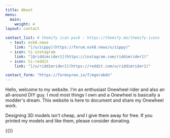 ```yaml
---
title: About
menu:
  main:
    weight: 4
layout: contact

contact_list: # themify icon pack : https://themify.me/themify-icons
  - text: esk8.news
    link: "[/u/zippy](https://forum.esk8.news/u/zippy)"
  - icon: ti-instagram
    link: "[@riddimrider1](https://instagram.com/riddimrider1)"
  - icon: ti-reddit
    link: "[/u/riddimrider1](https://reddit.com/u/riddimrider1)"

contact_form: "https://formspree.io/f/mgerabdn"
---
```

Hello, welcome to my website. I'm an enthusiast Onewheel rider and also an all-around DIY guy. I mod most things I own and a Onewheel is basically a modder's dream. This website is here to document and share my Onewheel work.

Designing 3D models isn't cheap, and I give them away for free. If you printed my models and like them, please consider donating.

{{<ko-fi>}}
